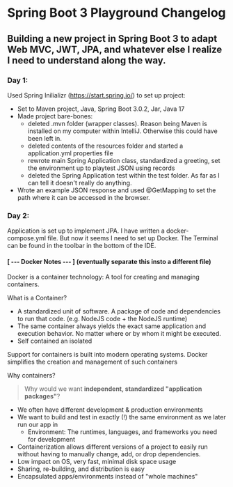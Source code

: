 # Spring Boot 3 Playground Changelog
## Building a new project in Spring Boot 3 to adapt Web MVC, JWT, JPA, and whatever else I realize I need to understand along the way.

### Day 1:

Used Spring Inilializr (https://start.spring.io/) to set up project:
- Set to Maven project, Java, Spring Boot 3.0.2, Jar, Java 17
- Made project bare-bones:
	+ deleted .mvn folder (wrapper classes). Reason being Maven is installed on my computer within IntelliJ. Otherwise this could have been left in.
	+ deleted contents of the resources folder and started a application.yml properties file
	+ rewrote main Spring Application class, standardized a greeting, set the environment up to playtest JSON using records
	+ deleted the Spring Application test within the test folder. As far as I can tell it doesn't really do anything.
- Wrote an example JSON response and used @GetMapping to set the path where it can be accessed in the browser.

### Day 2:

Application is set up to implement JPA. I have written a docker-compose.yml file. But now it seems I need to set up Docker. The Terminal can be found in the toolbar in the bottom of the IDE.

#### [ --- Docker Notes --- ] (eventually separate this insto a different file)
Docker is a container technology: A tool for creating and managing containers.

What is a Container?
- A standardized unit of software. A package of code and dependencies to run that code. (e.g. NodeJS code + the NodeJS runtime)
- The same container always yields the exact same application and execution behavior. No matter where or by whom it might be executed.
- Self contained an isolated

Support for containers is built into modern operating systems. Docker simplifies the creation and management of such containers

Why containers?
> Why would we want **independent, standardized "application packages"**?
- We often have different development & production environments
- We want to build and test in exactly (!) the same environment as we later run our app in
	+ Environment: The runtimes, languages, and frameworks you need for development
- Containerization allows different versions of a project to easily run without having to manually change, add, or drop dependencies.
- Low impact on OS, very fast, minimal disk space usage
- Sharing, re-building, and distribution is easy
- Encapsulated apps/environments instead of "whole machines"